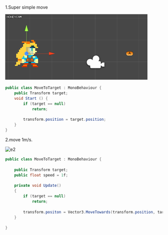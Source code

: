 1.Super simple move

![e1](teleport.gif)
```csharp
public class MoveToTarget : MonoBehaviour {
    public Transform target;
    void Start () {
        if (target == null)
            return;
 
        transform.position = target.position;
    }
}
```

2.move 1m/s.

![e2](move1mper1sec.gif)
```csharp
public class MoveToTarget : MonoBehaviour {
 
    public Transform target;
    public float speed = 1f;

    private void Update()
    {
        if (target == null)
            return;
            
        transform.positon = Vector3.MoveTowards(transform.position, target.position, Time.deltatime*speed);
    }
 
}
```
